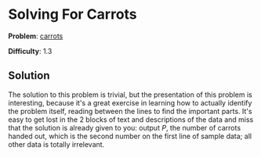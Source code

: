 # Solving For Carrots

**Problem**: [carrots](https://open.kattis.com/problems/carrots)

**Difficulty**: 1.3

## Solution

The solution to this problem is trivial, but the presentation of this problem is interesting, because
it's a great exercise in learning how to actually identify the problem itself, reading between the lines to find the important parts. It's easy to get lost in the 2 blocks of text and descriptions
of the data and miss that the solution is already given to you: output *P*, the number of carrots handed out, which is the second number on the first line of sample data; all other data is totally irrelevant.
